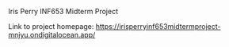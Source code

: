 Iris Perry INF653 Midterm Project

Link to project homepage: https://irisperryinf653midtermproject-mnjyu.ondigitalocean.app/
